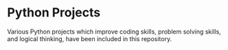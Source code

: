 # Python Projects
Various Python projects which improve coding skills, problem solving skills, and logical thinking, have been included in this repository. 

